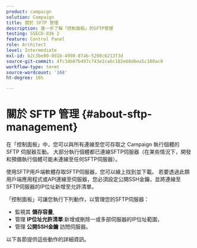 ```yaml
---
product: campaign
solution: Campaign
title: 關於 SFTP 管理
description: 進一步了解「控制面板」的SFTP管理
testing: SSECD-836 2
feature: Control Panel
role: Architect
level: Intermediate
exl-id: b2c3be80-0d1b-4998-87ab-5280c6213f3d
source-git-commit: 4fc34b07b497c743e2ca6c182e68d6ea5c180ac9
workflow-type: tm+mt
source-wordcount: '168'
ht-degree: 16%

---
```


# 關於 SFTP 管理 {#about-sftp-management}

在「控制面板」中，您可以與所有連線至您可存取之 Campaign 執行個體的 SFTP 伺服器互動。 大部分執行個體都已連線SFTP伺服器（在某些情況下，開發和預備執行個體可能未連線至任何SFTP伺服器）。

使用SFTP用戶端軟體存取SFTP伺服器，您可以線上找到並下載。 若要透過此類用戶端應用程式或API連線至伺服器，您必須設定公開SSH金鑰，並將連線至SFTP伺服器的IP位址新增至允許清單。

「控制面板」可讓您執行下列動作，以管理您的SFTP伺服器：

* 監視其 **儲存容量**,
* 管理 **IP位址允許清單**:新增或刪除一或多部伺服器的IP位址範圍，
* 管理 **公開SSH金鑰** 訪問伺服器。

以下各節提供這些動作的詳細資訊。
